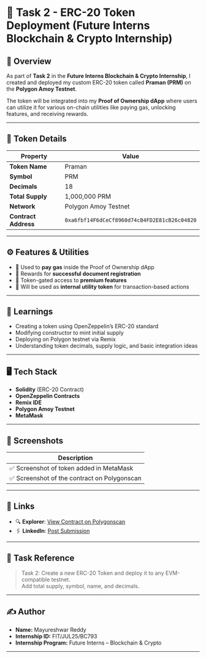 # 🚀 Task 2 - ERC-20 Token Deployment (Future Interns Blockchain & Crypto Internship)

## 📌 Overview

As part of **Task 2** in the **Future Interns Blockchain & Crypto Internship**, I created and deployed my custom ERC-20 token called **Praman (PRM)** on the **Polygon Amoy Testnet**.

The token will be integrated into my **Proof of Ownership dApp** where users can utilize it for various on-chain utilities like paying gas, unlocking features, and receiving rewards.

---

## 💠 Token Details

| Property         | Value                   |
|------------------|-------------------------|
| **Token Name**   | Praman                  |
| **Symbol**       | PRM                     |
| **Decimals**     | 18                      |
| **Total Supply** | 1,000,000 PRM           |
| **Network**      | Polygon Amoy Testnet    |
| **Contract Address** | `0xa6fbf14F6dCeCf8960d74cB4FD2E81cB26c04820` |

---

## ⚙️ Features & Utilities

- 🧾 Used to **pay gas** inside the Proof of Ownership dApp
- 🎁 Rewards for **successful document registration**
- 🚀 Token-gated access to **premium features**
- 💼 Will be used as **internal utility token** for transaction-based actions

---

## 🧠 Learnings

- Creating a token using OpenZeppelin’s ERC-20 standard
- Modifying constructor to mint initial supply
- Deploying on Polygon testnet via Remix
- Understanding token decimals, supply logic, and basic integration ideas

---

## 🖥️ Tech Stack

- **Solidity** (ERC-20 Contract)
- **OpenZeppelin Contracts**
- **Remix IDE**
- **Polygon Amoy Testnet**
- **MetaMask**

---

## 📸 Screenshots

| **Description** |
|------------|
|✅ Screenshot of token added in MetaMask | 
|✅ Screenshot of the contract on Polygonscan|
---

## 🔗 Links

- 🔍 **Explorer**: [View Contract on Polygonscan](https://amoy.polygonscan.com/address/0xa6fbf14F6dCeCf8960d74cB4FD2E81cB26c04820)
- 🖇️ **LinkedIn**: [Post Submission](https://www.linkedin.com/posts/mayureshwar-reddy-37a4a2342_futureinterns-task2-blockchain-activity-7356278982918516736-gfz1?utm_source=share&utm_medium=member_desktop&rcm=ACoAAFXbiY4BD_ne47IWVA4Q_vpVDbbJD63-cbc)

---

## 🧾 Task Reference

> Task 2: Create a new ERC-20 Token and deploy it to any EVM-compatible testnet.  
> Add total supply, symbol, name, and decimals.

---

## ✍️ Author

- **Name:** Mayureshwar Reddy  
- **Internship ID:** FIT/JUL25/BC793  
- **Internship Program:** Future Interns – Blockchain & Crypto  

---


